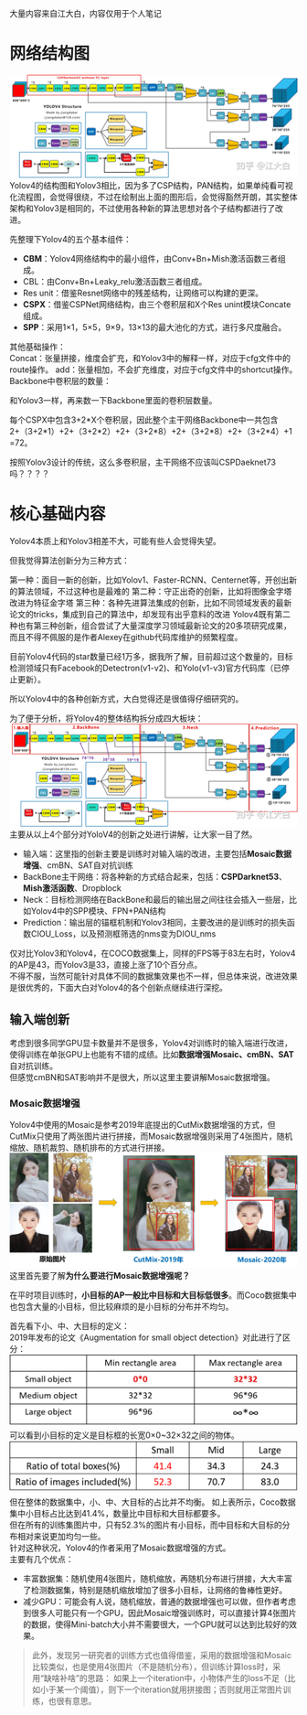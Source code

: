 大量内容来自江大白，内容仅用于个人笔记
# 网络结构图
![2_YoloV4的网络结构](YOLOV4_Struct.jpg)
Yolov4的结构图和Yolov3相比，因为多了CSP结构，PAN结构，如果单纯看可视化流程图，会觉得很绕，不过在绘制出上面的图形后，会觉得豁然开朗，其实整体架构和Yolov3是相同的，不过使用各种新的算法思想对各个子结构都进行了改进。

先整理下Yolov4的五个基本组件：  
- **CBM**：Yolov4网络结构中的最小组件，由Conv+Bn+Mish激活函数三者组成。  
- CBL：由Conv+Bn+Leaky_relu激活函数三者组成。  
- Res unit：借鉴Resnet网络中的残差结构，让网络可以构建的更深。  
- **CSPX**：借鉴CSPNet网络结构，由三个卷积层和X个Res unint模块Concate组成。  
- **SPP**：采用1×1，5×5，9×9，13×13的最大池化的方式，进行多尺度融合。  

其他基础操作：  
Concat：张量拼接，维度会扩充，和Yolov3中的解释一样，对应于cfg文件中的route操作。
add：张量相加，不会扩充维度，对应于cfg文件中的shortcut操作。
Backbone中卷积层的数量：

和Yolov3一样，再来数一下Backbone里面的卷积层数量。

每个CSPX中包含3+2\*X个卷积层，因此整个主干网络Backbone中一共包含2+（3+2\*1）+2+（3+2\*2）+2+（3+2\*8）+2+（3+2\*8）+2+（3+2\*4）+1=72。

按照Yolov3设计的传统，这么多卷积层，主干网络不应该叫CSPDaeknet73吗？？？？

# 核心基础内容
Yolov4本质上和Yolov3相差不大，可能有些人会觉得失望。

但我觉得算法创新分为三种方式：  

第一种：面目一新的创新，比如Yolov1、Faster-RCNN、Centernet等，开创出新的算法领域，不过这种也是最难的
第二种：守正出奇的创新，比如将图像金字塔改进为特征金字塔
第三种：各种先进算法集成的创新，比如不同领域发表的最新论文的tricks，集成到自己的算法中，却发现有出乎意料的改进
Yolov4既有第二种也有第三种创新，组合尝试了大量深度学习领域最新论文的20多项研究成果，而且不得不佩服的是作者Alexey在github代码库维护的频繁程度。

目前Yolov4代码的star数量已经1万多，据我所了解，目前超过这个数量的，目标检测领域只有Facebook的Detectron(v1-v2)、和Yolo(v1-v3)官方代码库（已停止更新）。  

所以Yolov4中的各种创新方式，大白觉得还是很值得仔细研究的。

为了便于分析，将Yolov4的整体结构拆分成四大板块：
![YOLOV4_Struct_Four_Part](YOLOV4_Struct_Four_Part.jpg)
主要从以上4个部分对YoloV4的创新之处进行讲解，让大家一目了然。

- 输入端：这里指的创新主要是训练时对输入端的改进，主要包括**Mosaic数据增强**、cmBN、SAT自对抗训练  
- BackBone主干网络：将各种新的方式结合起来，包括：**CSPDarknet53**、**Mish激活函数**、Dropblock  
- Neck：目标检测网络在BackBone和最后的输出层之间往往会插入一些层，比如Yolov4中的SPP模块、FPN+PAN结构  
- Prediction：输出层的锚框机制和Yolov3相同，主要改进的是训练时的损失函数CIOU_Loss，以及预测框筛选的nms变为DIOU_nms  
  
仅对比Yolov3和Yolov4，在COCO数据集上，同样的FPS等于83左右时，Yolov4的AP是43，而Yolov3是33，直接上涨了10个百分点。  
不得不服，当然可能针对具体不同的数据集效果也不一样，但总体来说，改进效果是很优秀的，下面大白对Yolov4的各个创新点继续进行深挖。  
## 输入端创新
考虑到很多同学GPU显卡数量并不是很多，Yolov4对训练时的输入端进行改进，使得训练在单张GPU上也能有不错的成绩。比如**数据增强Mosaic、cmBN、SAT**自对抗训练。  
但感觉cmBN和SAT影响并不是很大，所以这里主要讲解Mosaic数据增强。

### Mosaic数据增强
Yolov4中使用的Mosaic是参考2019年底提出的CutMix数据增强的方式，但CutMix只使用了两张图片进行拼接，而Mosaic数据增强则采用了4张图片，随机缩放、随机裁剪、随机排布的方式进行拼接。
![Mosaic数据增强](Mosaic数据增强.jpg)
这里首先要了解**为什么要进行Mosaic数据增强呢？**

在平时项目训练时，**小目标的AP一般比中目标和大目标低很多**。而Coco数据集中也包含大量的小目标，但比较麻烦的是小目标的分布并不均匀。

首先看下小、中、大目标的定义：  
2019年发布的论文《Augmentation for small object detection》对此进行了区分：  
![小、中、大目标的定义](小、中、大目标的定义.jpg)  
可以看到小目标的定义是目标框的长宽0×0~32×32之间的物体。  
![小、中、大目标的分布](小、中、大目标的分布.jpg)  
但在整体的数据集中，小、中、大目标的占比并不均衡。
如上表所示，Coco数据集中小目标占比达到41.4%，数量比中目标和大目标都要多。  
但在所有的训练集图片中，只有52.3%的图片有小目标，而中目标和大目标的分布相对来说更加均匀一些。  
针对这种状况，Yolov4的作者采用了Mosaic数据增强的方式。  
主要有几个优点：  
- 丰富数据集：随机使用4张图片，随机缩放，再随机分布进行拼接，大大丰富了检测数据集，特别是随机缩放增加了很多小目标，让网络的鲁棒性更好。  
- 减少GPU：可能会有人说，随机缩放，普通的数据增强也可以做，但作者考虑到很多人可能只有一个GPU，因此Mosaic增强训练时，可以直接计算4张图片的数据，使得Mini-batch大小并不需要很大，一个GPU就可以达到比较好的效果。  
 
>此外，发现另一研究者的训练方式也值得借鉴，采用的数据增强和Mosaic比较类似，也是使用4张图片（不是随机分布），但训练计算loss时，采用“缺啥补啥”的思路：
如果上一个iteration中，小物体产生的loss不足（比如小于某一个阈值），则下一个iteration就用拼接图；否则就用正常图片训练，也很有意思。

